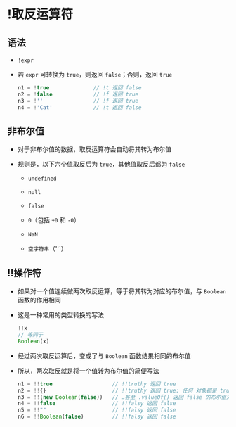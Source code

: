 # !取反运算符

## 语法

+ `!expr`

+ 若 `expr` 可转换为 `true`，则返回 `false`；否则，返回 `true`

  ```js
  n1 = !true              // !t 返回 false
  n2 = !false             // !f 返回 true
  n3 = !''                // !f 返回 true
  n4 = !'Cat'             // !t 返回 false
  ```

## 非布尔值

+ 对于非布尔值的数据，取反运算符会自动将其转为布尔值

+ 规则是，以下六个值取反后为 `true`，其他值取反后都为 `false`

  + `undefined`

  + `null`

  + `false`

  + `0`（包括 `+0` 和 `-0`）

  + `NaN`

  + `空字符串`（''\`）

## !!操作符

+ 如果对一个值连续做两次取反运算，等于将其转为对应的布尔值，与 `Boolean` 函数的作用相同

+ 这是一种常用的类型转换的写法

  ```js
  !!x
  // 等同于
  Boolean(x)
  ```

+ 经过两次取反运算后，变成了与 `Boolean` 函数结果相同的布尔值

+ 所以，两次取反就是将一个值转为布尔值的简便写法

  ```js
  n1 = !!true                   // !!truthy 返回 true
  n2 = !!{}                     // !!truthy 返回 true: 任何 对象都是 truthy 的…
  n3 = !!(new Boolean(false))   // …甚至 .valueOf() 返回 false 的布尔值对象也是！
  n4 = !!false                  // !!falsy 返回 false
  n5 = !!""                     // !!falsy 返回 false
  n6 = !!Boolean(false)         // !!falsy 返回 false
  ```
